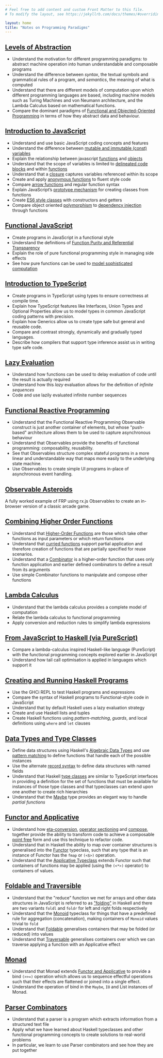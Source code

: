 ```yaml
---
# Feel free to add content and custom Front Matter to this file.
# To modify the layout, see https://jekyllrb.com/docs/themes/#overriding-theme-defaults

layout: home
title: "Notes on Programming Paradigms"
---
```


## [Levels of Abstraction](/levelsofabstraction) 

- Understand the motivation for different programming paradigms: to abstract machine operation into human understandable and composable programs
- Understand the difference between *syntax*, the textual symbols and grammatical rules of a program, and *semantics*, the meaning of what is computed
- Understand that there are different models of computation upon which different programming languages are based, including machine models such as Turing Machines and von Neumann architecture, and the Lambda Calculus based on mathematical functions.
- Compare the dominant paradigms of [Functional and Objected-Oriented Programming](/levelsofabstraction/#alternative-abstractions) in terms of how they abstract data and behaviour.

## [Introduction to JavaScript](/javascript1)

- Understand and use basic JavaScript coding concepts and features
- Understand the difference between [mutable and immutable (const) variables](/javascript1#declaring-variables)
- Explain the relationship between javascript [functions](/javascript1#functions) and [objects](/javascript1#objects)
- Understand that the scope of variables is limited to [delineated code blocks](/javascript1#variable-scope) and within [functions](/javascript1#functions)
- Understand that a [closure](/javascript1#closures) captures variables referenced within its scope
- Create and apply [anonymous functions](/javascript1#anonymous-functions) to fluent style code
- Compare [arrow functions](/javascript1#arrow-functions) and regular function syntax
- Explain JavaScript’s [prototype mechanism](/javascript1#prototype-class-mechanism) for creating classes from functions
- Create [ES6 style classes](/javascript1#ecmascript-6-class-syntax) with constructors and getters
- Compare object oriented [polymorphism](/javascript1#polymorphism) to [dependency injection](/javascript1#dependency-injection) through functions

## [Functional JavaScript](/functionaljavascript)

* Create programs in JavaScript in a functional style
* Understand the definitions of [Function Purity and Referential Transparency](/functionaljavascript#function-purity-and-referential-transparency)
* Explain the role of pure functional programming style in managing side effects
* See how pure functions can be used to [model sophisticated computation](/functionaljavascript#computation-with-pure-functions)

## [Introduction to TypeScript](/typescript1)

- Create programs in TypeScript using types to ensure correctness at compile time.
- Explain how TypeScript features like Interfaces, Union Types and Optional Properties allow us to model types in common JavaScript coding patterns with precision.
- Explain how Generics allow us to create type safe but general and reusable code.
- Compare and contrast strongly, dynamically and gradually typed languages.
- Describe how compilers that support type inference assist us in writing type safe code.

## [Lazy Evaluation](/lazyevaluation)

- Understand how functions can be used to delay evaluation of code until the result is actually required
- Understand how this *lazy* evaluation allows for the definition of *infinite sequences*
- Code and use lazily evaluated infinite number sequences

## [Functional Reactive Programming](/functionalreactiveprogramming)

- Understand that the Functional Reactive Programming Observable construct is just another container of elements, but whose "push-based" architecture allows them to be used to capture asynchronous behaviour
- Understand that Observables provide the benefits of functional programming: composability, reusability.
- See that Observables structure complex stateful programs in a more linear and understandable way that maps more easily to the underlying state machine.
- Use Observables to create simple UI programs in-place of asynchronous event handling.

## [Observable Asteroids](/asteroids)

A fully worked example of FRP using rx.js Observables to create an in-browser version of a classic arcade game.

## [Combining Higher Order Functions](/higherorderfunctions)

- Understand that [Higher-Order Functions](/higherorderfunctions/#higher-order-functions) are those which take other functions as input parameters or which return functions
- Understand that [curried functions](/higherorderfunctions/#curried-functions) support partial application and therefore creation of functions that are partially specified for reuse scenarios.
- Understand that a [Combinator](/higherorderfunctions/#combinators) is a higher-order function that uses only function application and earlier defined combinators to define a result from its arguments
- Use simple Combinator functions to manipulate and compose other functions

## [Lambda Calculus](/lambdacalculus)

- Understand that the lambda calculus provides a complete model of computation
- Relate the lambda calculus to functional programming
- Apply conversion and reduction rules to simplify lambda expressions

## [From JavaScript to Haskell (via PureScript)](/purescript)

- Compare a lambda-calculus inspired Haskell-like language (PureScript) with the functional programming concepts explored earlier in JavaScript
- Understand how tail call optimisation is applied in languages which support it

## [Creating and Running Haskell Programs](/haskell1)

- Use the GHCi REPL to test Haskell programs and expressions
- Compare the syntax of Haskell programs to Functional-style code in JavaScript
- Understand that by default Haskell uses a lazy evaluation strategy
- Create and use Haskell lists and tuples
- Create Haskell functions using *pattern-matching*, *guards*, and local definitions using `where` and `let` clauses

## [Data Types and Type Classes](/haskell2)

- Define data structures using Haskell's [Algebraic Data Types](/haskell2#algebraic-data-types) and use [pattern matching](/haskell2#pattern-matching) to define functions that handle each of the possible instances
- Use the alternate [record syntax](/haskell2#record-syntax) to define data structures with named fields
- Understand that Haskell [type classes](/haskell2#typeclasses) are similar to TypeScript interfaces in providing a definition for the set of functions that must be available for instances of those type classes and that typeclasses can extend upon one another to create rich hierarchies
- Understand that the [Maybe](/haskell2#maybe) type provides an elegant way to handle *partial functions*

## [Functor and Applicative](/haskell3)

- Understand how [eta-conversion](/haskell3#eta-conversion), [operator sectioning](/haskell3#operator-sectioning) and [compose](/haskell3#compose), together provide the ability to transform code to achieve a composable [point free](/haskell3#point-free-code) form and use this technique to refactor code.
- Understand that in Haskell the ability to map over container structures is generalised into the [Functor](/haskell3#functor) typeclass, such that any type that is an instance of Functor has the `fmap` or `(<$>)` operation.
- Understand that the [Applicative Typeclass](/haskell3#applicative) extends Functor such that containers of functions may be applied (using the `(<*>)` operator) to containers of values.

## [Foldable and Traversible](/haskell4)

- Understand that the "reduce" function we met for arrays and other data structures in JavaScript is referred to as ["folding"](/haskell4/#folds) in Haskell and there are two variants `foldl` and `foldr` for left and right folds respectively
- Understand that the [Monoid](/haskell4#monoid) typeclass for things that have a predefined rule for aggregation (concatenation), making containers of `Monoid` values trivial to `fold`
- Understand that [Foldable](/haskell4#foldable) generalises containers that may be folded (or reduced) into values
- Understand that [Traversable](/haskell4#traversable) generalises containers over which we can traverse applying a function with an Applicative effect

## [Monad](/monad/)

- Understand that Monad extends [Functor and Applicative](/haskell3/) to provide a bind `(>>=)` operation which allows us to sequence effectful operations such that their effects are flattened or joined into a single effect.
- Understand the operation of bind in the `Maybe`, `IO` and List instances of Monad.

## [Parser Combinators](/parsercombinators/)

- Understand that a parser is a program which extracts information from a structured text file
- Apply what we have learned about Haskell typeclasses and other functional programming concepts to create solutions to real-world problems
- In particular, we learn to use Parser combinators and see how they are put together
